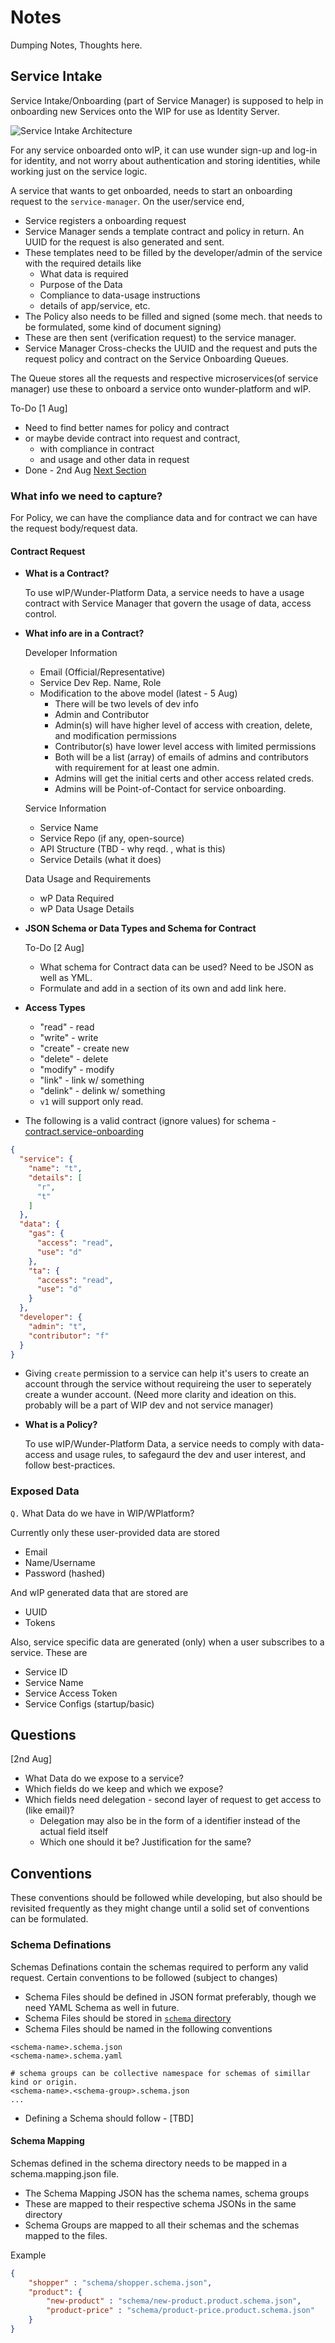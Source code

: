 # Notes

Dumping Notes, Thoughts here.

## Service Intake

Service Intake/Onboarding (part of Service Manager) is supposed to help in onboarding new Services onto the WIP for use as Identity Server. 

![Service Intake Architecture](./diagrams/service-intake.jpg)

For any service onboarded onto wIP, it can use wunder sign-up and log-in for identity, and not worry about authentication and storing identities, while working just on the service logic. 

A service that wants to get onboarded, needs to start an onboarding request to the `service-manager`. On the user/service end,
- Service registers a onboarding request
- Service Manager sends a template contract and policy in return. An UUID for the request is also generated and sent.
- These templates need to be filled by the developer/admin of the service with the required details like 
    - What data is required
    - Purpose of the Data
    - Compliance to data-usage instructions
    - details of app/service, etc.
- The Policy also needs to be filled and signed (some mech. that needs to be formulated, some kind of document signing) 
- These are then sent (verification request) to the service manager.
- Service Manager Cross-checks the UUID and the request and puts the request policy and contract on the Service Onboarding Queues.

The Queue stores all the requests and respective microservices(of service manager) use these to onboard a service onto wunder-platform and wIP.

To-Do [1 Aug] 
- Need to find better names for policy and contract 
- or maybe devide contract into request and contract, 
    - with compliance in contract 
    - and usage and other data in request
- Done - 2nd Aug [Next Section](#what-info-we-need-to-capture)

### What info we need to capture?
For Policy, we can have the compliance data and for contract we can have the request body/request data.

#### Contract Request

- **What is a Contract?**

    To use wIP/Wunder-Platform Data, a service needs to have a usage contract with Service Manager that govern the usage of data, access control.

- **What info are in a Contract?**

    Developer Information
    - Email (Official/Representative)
    - Service Dev Rep. Name, Role
    - Modification to the above model (latest - 5 Aug)
      - There will be two levels of dev info
      - Admin and Contributor
      - Admin(s) will have higher level of access with creation, delete, and modification permissions 
      - Contributor(s) have lower level access with limited permissions
      - Both will be a list (array) of emails of admins and contributors with requirement for at least one admin.
      - Admins will get the initial certs and other access related creds. 
      - Admins will be Point-of-Contact for service onboarding.
    
    Service Information
    - Service Name
    - Service Repo (if any, open-source)
    - API Structure (TBD - why reqd. , what is this)
    - Service Details (what it does)

    Data Usage and Requirements
    - wP Data Required
    - wP Data Usage Details

- **JSON Schema or Data Types and Schema for Contract**
    
    To-Do [2 Aug]
    - What schema for Contract data can be used? Need to be JSON as well as YML. 
    - Formulate and add in a section of its own and add link here.

- **Access Types**
    - "read" - read
    - "write" - write
    - "create" - create new
    - "delete" - delete
    - "modify" - modify
    - "link" - link w/ something
    - "delink" - delink w/ something
    - `v1` will support only read.

- The following is a valid contract (ignore values) for schema - [contract.service-onboarding](../../schema/contract.service-onboarding.schema.json)
```json
{
  "service": {
    "name": "t",
    "details": [
      "r",
      "t"
    ]
  },
  "data": {
    "gas": {
      "access": "read",
      "use": "d"
    },
    "ta": {
      "access": "read",
      "use": "d"
    }
  },
  "developer": {
    "admin": "t",
    "contributor": "f"
  }
}
```

- Giving `create` permission to a service can help it's users to create an account through the service without requireing the user to seperately create a wunder account. (Need more clarity and ideation on this. probably will be a part of WIP dev and not service manager)

- **What is a Policy?**

    To use wIP/Wunder-Platform Data, a service needs to comply with data-access and usage rules, to safegaurd the dev and user interest, and follow best-practices.

### Exposed Data 

`Q.` What Data do we have in WIP/WPlatform?

Currently only these user-provided data are stored
- Email
- Name/Username
- Password (hashed)

And wIP generated data that are stored are
- UUID
- Tokens

Also, service specific data are generated (only) when a user subscribes to a service. These are
- Service ID 
- Service Name
- Service Access Token
- Service Configs (startup/basic)



## Questions 

[2nd Aug]
- What Data do we expose to a service?
- Which fields do we keep and which we expose?
- Which fields need delegation - second layer of request to get access to (like email)?
    - Delegation may also be in the form of a identifier instead of the actual field itself
    - Which one should it be? Justification for the same?

## Conventions

These conventions should be followed while developing, but also should be revisited frequently as they might change until a solid set of conventions can be formulated.

### Schema Definations

Schemas Definations contain the schemas required to perform any valid request. Certain conventions to be followed (subject to changes)
- Schema Files should be defined in JSON format preferably, though we need YAML Schema as well in future.
- Schema Files should be stored in [`schema` directory](../../schema/)
- Schema Files should be named in the following conventions
```
<schema-name>.schema.json
<schema-name>.schema.yaml

# schema groups can be collective namespace for schemas of simillar kind or origin.
<schema-name>.<schema-group>.schema.json 
...
```
- Defining a Schema should follow - [TBD]

#### Schema Mapping
Schemas defined in the schema directory needs to be mapped in a schema.mapping.json file.
- The Schema Mapping JSON has the schema names, schema groups 
- These are mapped to their respective schema JSONs in the same directory
- Schema Groups are mapped to all their schemas and the schemas mapped to the files.

Example
```json
{
    "shopper" : "schema/shopper.schema.json",
    "product": {
        "new-product" : "schema/new-product.product.schema.json",
        "product-price" : "schema/product-price.product.schema.json"
    }
}
```